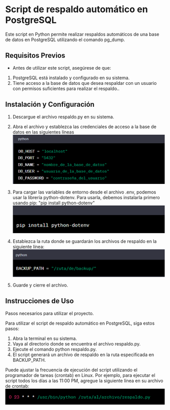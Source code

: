 
# Script de respaldo automático en PostgreSQL

Este script en Python permite realizar respaldos automáticos de una base de datos en PostgreSQL utilizando el comando pg_dump.

## Requisitos Previos

- Antes de utilizar este script, asegúrese de que:

1. PostgreSQL está instalado y configurado en su sistema.
2. Tiene acceso a la base de datos que desea respaldar con un usuario con permisos suficientes para realizar el respaldo..

## Instalación y Configuración

1. Descargue el archivo respaldo.py en su sistema.
2. Abra el archivo y establezca las credenciales de acceso a la base de datos en las siguientes líneas
 ![Config](https://github.com/gfrancojf/Scritps_Postgres/blob/Main/img/img01.PNG?raw=true)

3. Para cargar las variables de entorno desde el archivo .env, podemos usar la librería python-dotenv. Para usarla, debemos instalarla primero usando pip:
   "pip install python-dotenv"
  ![python-dotenv](https://github.com/gfrancojf/Scritps_Postgres/blob/Main/img/img03.PNG?raw=true)
4. Establezca la ruta donde se guardarán los archivos de respaldo en la siguiente línea:
 ![backup_path](https://github.com/gfrancojf/Scritps_Postgres/blob/Main/img/img02.PNG?raw=true)

6. Guarde y cierre el archivo.

## Instrucciones de Uso

Pasos necesarios para utilizar el proyecto.

Para utilizar el script de respaldo automático en PostgreSQL, siga estos pasos:

1. Abra la terminal en su sistema.
2. Vaya al directorio donde se encuentra el archivo respaldo.py.
3. Ejecute el comando python respaldo.py.
4. El script generará un archivo de respaldo en la ruta especificada en BACKUP_PATH.


Puede ajustar la frecuencia de ejecución del script utilizando el programador de tareas (crontab) en Linux. Por ejemplo, para ejecutar el script todos los días a las 11:00 PM, agregue la siguiente línea en su archivo de crontab:
 ![crontab](https://github.com/gfrancojf/Scritps_Postgres/blob/Main/img/img04.PNG?raw=true)



